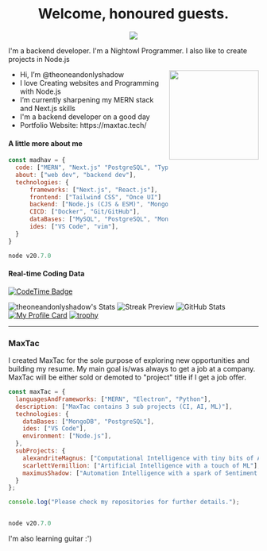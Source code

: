<p align="center">
  <h1 align="center">Welcome, honoured guests.</h1>
</p>
<p align="center">
  <a align="center" href="https://github.com/DenverCoder1/readme-typing-svg"><img src="https://readme-typing-svg.herokuapp.com?&font=Modenine&color=00FFFF&size=25&lines=https://maxtac.tech;" /></a>
</p>
<p>I'm a backend developer. I'm a Nightowl Programmer. I also like to create projects in Node.js</p>
<img align="right" width="180px" src="https://i.postimg.cc/CLSG48wt/madhav.png">
<ul>
  <li>Hi, I’m @theoneandonlyshadow</li>
  <li>I love Creating websites and Programming with Node.js</li>
  <li>I’m currently sharpening my MERN stack and Next.js skills</li>
  <li>I'm a backend developer on a good day</li>
  <li>Portfolio Website: https://maxtac.tech/</li>
</ul>

#### A little more about me
```javascript
const madhav = {
  code: ["MERN", "Next.js" "PostgreSQL", "TypeScript"],
  about: ["web dev", "backend dev"],
  technologies: {
      frameworks: ["Next.js", "React.js"],
      frontend: ["Tailwind CSS", "Once UI"]
      backend: ["Node.js (CJS & ESM)", "MongoDB", "Express.js", "Typescript"],
      CICD: ["Docker", "Git/GitHub"],
      dataBases: ["MySQL", "PostgreSQL", "MongoDB"],
      ides: ["VS Code", "vim"],
  }
}

node v20.7.0
```
#### Real-time Coding Data

[![CodeTime Badge](https://img.shields.io/endpoint?style=social&color=222&url=https%3A%2F%2Fapi.codetime.dev%2Fshield%3Fid%3D24975%26project%3D%26in=0)](https://codetime.dev)

![theoneandonlyshadow's Stats](https://github-readme-stats.vercel.app/api?username=theoneandonlyshadow&theme=react&show_icons=true&hide_border=true&count_private=true)
![Streak Preview](https://github-readme-streak-stats.herokuapp.com/?user=theoneandonlyshadow&theme=react&hide_border=true)
![GitHub Stats](https://github-readme-stats.vercel.app/api/top-langs/?username=theoneandonlyshadow&theme=dark&show_icons=true&hide_border=true&layout=compact)
[![My Profile Card](https://fancy-readme-stats.vercel.app/api?username=theoneandonlyshadow&theme=snow&footer=madhav@maxtac.tech&show_icons=true&title=Madhav%20M%20Nair&description=Backend%20/%20Fullstack%20Developer&include_all_commits=true&show_icons=true)](https://github.com/maximjsx/fancy-readme-stats)
[![trophy](https://github-profile-trophy.vercel.app/?username=theoneandonlyshadow&theme=onedark)](https://github.com/theoneandonlyshadow)

------

### MaxTac

I created MaxTac for the sole purpose of exploring new opportunities and building my resume. My main goal is/was always to get a job at a company. MaxTac will be either sold or demoted to "project" title if I get a job offer.
```javascript
const maxTac = {
  languagesAndFrameworks: ["MERN", "Electron", "Python"],
  description: ["MaxTac contains 3 sub projects (CI, AI, ML)"],
  technologies: {
    dataBases: ["MongoDB", "PostgreSQL"],
    ides: ["VS Code"],
    environment: ["Node.js"],
  },
  subProjects: {
    alexandriteMagnus: ["Computational Intelligence with tiny bits of AI."],
    scarlettVermillion: ["Artificial Intelligence with a touch of ML"],
    maximusShadow: ["Automation Intelligence with a spark of Sentiment Analysis"],
  }
};

console.log("Please check my repositories for further details.");


node v20.7.0
```


I'm also learning guitar :')
<!-- resume here?
